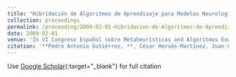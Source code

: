 ```yaml
---
title: "Hibridación de Algoritmos de Aprendizaje para Modelos Neurologísticos aplicados a la Clasificación de Cubiertas Vegetales"
collection: proceedings
permalink: /proceeding/2009-02-01-Hibridacion-de-Algoritmos-de-Aprendizaje-para-Modelos-Neurologisticos-aplicados-a-la-Clasificacion-de-Cubiertas-Vegetales
date: 2009-02-01
venue: 'In VI Congreso Español sobre Metaheurísticas and Algoritmos Evolutivos y Bioinspirados (MAEB09)'
citation: '**Pedro Antonio Gutiérrez, **, César Hervás-Martínez, Juan Carlos Fernández, , J.M. Peña-Barragán, M. Jurado Expósito, , F. López Granados, , &quot;Hibridación de Algoritmos de Aprendizaje para Modelos Neurologísticos aplicados a la Clasificación de Cubiertas Vegetales.&quot; In VI Congreso Español sobre Metaheurísticas and Algoritmos Evolutivos y Bioinspirados (MAEB09), 2009, Málaga, España, pp.325--332.'
---
```

Use [Google Scholar](https://scholar.google.com/scholar?q=Hibridacion+de+Algoritmos+de+Aprendizaje+para+Modelos+Neurologisticos+aplicados+a+la+Clasificacion+de+Cubiertas+Vegetales){:target="_blank"} for full citation